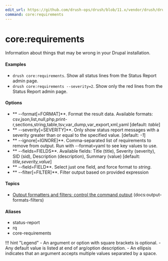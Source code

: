 ```yaml
---
edit_url: https://github.com/drush-ops/drush/blob/11.x/vendor/drush/drush/src/Drupal/Commands/core/DrupalCommands.php
command: core:requirements
---
```

# core:requirements

Information about things that may be wrong in your Drupal installation.

#### Examples

- <code>drush core:requirements</code>. Show all status lines from the Status Report admin page.
- <code>drush core:requirements --severity=2</code>. Show only the red lines from the Status Report admin page.

#### Options

- ** --format[=FORMAT]**. Format the result data. Available formats: csv,json,list,null,php,print-r,sections,string,table,tsv,var_dump,var_export,xml,yaml [default: *table*]
- ** --severity[=SEVERITY]**. Only show status report messages with a severity greater than or equal to the specified value. [default: *-1*]
- ** --ignore[=IGNORE]**. Comma-separated list of requirements to remove from output. Run with --format=yaml to see key values to use.
- ** --fields=FIELDS**. Available fields: Title (title), Severity (severity), SID (sid), Description (description), Summary (value) [default: *title,severity,value*]
- ** --field=FIELD**. Select just one field, and force format to *string*.
- ** --filter[=FILTER]**. Filter output based on provided expression

#### Topics

- [Output formatters and filters: control the command output](../../vendor/drush/drush/docs/output-formats-filters.md) (docs:output-formats-filters)

#### Aliases

- status-report
- rq
- core-requirements

!!! hint "Legend"
    - An argument or option with square brackets is optional.
    - Any default value is listed at end of arg/option description.
    - An ellipsis indicates that an argument accepts multiple values separated by a space.